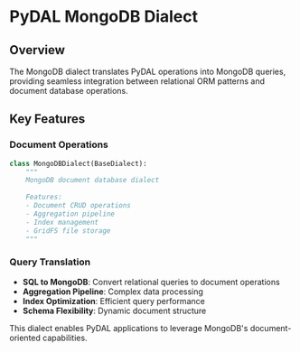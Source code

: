 # PyDAL MongoDB Dialect

## Overview
The MongoDB dialect translates PyDAL operations into MongoDB queries, providing seamless integration between relational ORM patterns and document database operations.

## Key Features

### Document Operations
```python
class MongoDBDialect(BaseDialect):
    """
    MongoDB document database dialect
    
    Features:
    - Document CRUD operations
    - Aggregation pipeline
    - Index management
    - GridFS file storage
    """
```

### Query Translation
- **SQL to MongoDB**: Convert relational queries to document operations
- **Aggregation Pipeline**: Complex data processing
- **Index Optimization**: Efficient query performance
- **Schema Flexibility**: Dynamic document structure

This dialect enables PyDAL applications to leverage MongoDB's document-oriented capabilities.